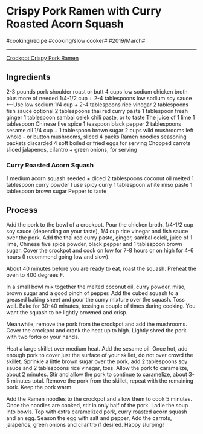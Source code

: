 # Crispy Pork Ramen with Curry Roasted Acorn Squash
#cooking/recipe #cooking/slow cooker# #2019/March#
- - - -
[Crockpot Crispy Pork Ramen](http://www.halfbakedharvest.com/crockpot-crispy-caramelized-pork-ramen-noodle-soup-wcurry-roasted-acorn-squash/)

## Ingredients
2-3 pounds pork shoulder roast or butt
4 cups low sodium chicken broth plus more of needed
1/4-1/2 cup + 2-4 tablespoons low sodium soy sauce <--Use low sodium
1/4 cup + 2-4 tablespoons rice vinegar
2 tablespoons fish sauce optional
2 tablespoons thai red curry paste
1 tablespoon fresh ginger
1 tablespoon sambal oelek chili paste, or to taste
The juice of 1 lime
1 tablespoon Chinese five spice
1 teaspoon black pepper
2 tablespoons sesame oil
1/4 cup + 1 tablespoon brown sugar
2 cups wild mushrooms left whole - or button mushrooms, sliced
4 packs Ramen noodles seasoning packets discarded
4 soft boiled or fried eggs for serving
Chopped carrots sliced jalapenos, cilantro + green onions, for serving
### Curry Roasted Acorn Squash
1 medium acorn squash seeded + diced
2 tablespoons coconut oil melted
1 tablespoon curry powder I use spicy curry
1 tablespoon white miso paste
1 tablespoon brown sugar
Pepper to taste

## Process
Add the pork to the bowl of a crockpot. Pour the chicken broth, 1/4-1/2 cup soy sauce (depending on your taste), 1/4 cup rice vinegar and fish sauce over the pork. Add the thai red curry paste, ginger, sambal oelek, juice of 1 lime, Chinese five spice powder, black pepper and 1 tablespoon brown sugar. Cover the crockpot and cook on low for 7-8 hours or on high for 4-6 hours (I recommend going low and slow).

About 40 minutes before you are ready to eat, roast the squash. Preheat the oven to 400 degrees F.

In a small bowl mix together the melted coconut oil, curry powder, miso, brown sugar and a good pinch of pepper. Add the cubed squash to a greased baking sheet and pour the curry mixture over the squash. Toss well. Bake for 30-40 minutes, tossing a couple of times during cooking. You want the squash to be lightly browned and crisp.

Meanwhile, remove the pork from the crockpot and add the mushrooms. 
Cover the crockpot and crank the heat up to high. Lightly shred the pork with two forks or your hands.

Heat a large skillet over medium heat. Add the sesame oil. Once hot, add enough pork to cover just the surface of your skillet, do not over crowd the skillet. Sprinkle a little brown sugar over the pork, add 2 tablespoons soy sauce and 2 tablespoons rice vinegar, toss. Allow the pork to caramelize, about 2 minutes. Stir and allow the pork to continue to caramelize, about 3-5 minutes total. Remove the pork from the skillet, repeat with the remaining pork. Keep the pork warm.

Add the Ramen noodles to the crockpot and allow them to cook 5 minutes. Once the noodles are cooked, stir in only half of the pork. Ladle the soup into bowls. Top with extra caramelized pork, curry roasted acorn squash and an egg. Season the egg with salt and pepper, Add the carrots, jalapeños, green onions and cilantro if desired. Happy slurping!